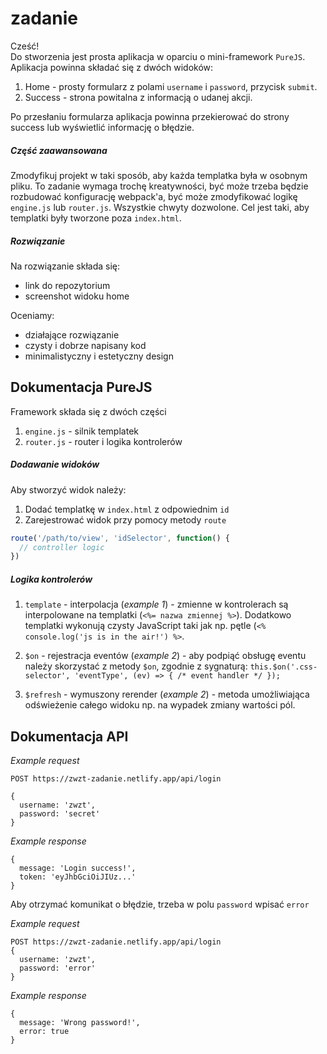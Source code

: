 # zadanie

Cześć!  
Do stworzenia jest prosta aplikacja w oparciu o mini-framework `PureJS`. Aplikacja powinna składać się z dwóch widoków:
1. Home - prosty formularz z polami `username` i `password`, przycisk `submit`.
2. Success - strona powitalna z informacją o udanej akcji.

Po przesłaniu formularza aplikacja powinna przekierować do strony success lub wyświetlić informację o błędzie.

##### Część zaawansowana
Zmodyfikuj projekt w taki sposób, aby każda templatka była w osobnym pliku. To zadanie wymaga trochę kreatywności, być może trzeba będzie rozbudować konfigurację webpack'a, być może zmodyfikować logikę `engine.js` lub `router.js`. Wszystkie chwyty dozwolone. Cel jest taki, aby templatki były tworzone poza `index.html`.

##### Rozwiązanie
Na rozwiązanie składa się:
- link do repozytorium
- screenshot widoku home

Oceniamy:
- działające rozwiązanie
- czysty i dobrze napisany kod
- minimalistyczny i estetyczny design

## Dokumentacja PureJS

Framework składa się z dwóch części
1. `engine.js` - silnik templatek
2. `router.js` - router i logika kontrolerów

##### Dodawanie widoków

Aby stworzyć widok należy:
1. Dodać templatkę w `index.html` z odpowiednim `id`
2. Zarejestrować widok przy pomocy metody `route`

```javascript
route('/path/to/view', 'idSelector', function() {
  // controller logic
})
```

##### Logika kontrolerów

1. `template` - interpolacja (*example 1*) - zmienne w kontrolerach są interpolowane na templatki (`<%= nazwa zmiennej %>`). Dodatkowo templatki wykonują czysty JavaScript taki jak np. pętle (`<% console.log('js is in the air!') %>`.

2. `$on` - rejestracja eventów (*example 2*) - aby podpiąć obsługę eventu należy skorzystać z metody `$on`, zgodnie z sygnaturą: `this.$on('.css-selector', 'eventType', (ev) => { /* event handler */ });`

3. `$refresh` - wymuszony rerender (*example 2*) - metoda umożliwiająca odświeżenie całego widoku np. na wypadek zmiany wartości pól.

## Dokumentacja API
*Example request*
```
POST https://zwzt-zadanie.netlify.app/api/login

{
  username: 'zwzt',
  password: 'secret'
}
```
*Example response*
```
{
  message: 'Login success!',
  token: 'eyJhbGciOiJIUz...'
}
```

Aby otrzymać komunikat o błędzie, trzeba w polu `password` wpisać `error`

*Example request*
```
POST https://zwzt-zadanie.netlify.app/api/login
{
  username: 'zwzt',
  password: 'error'
}
```
*Example response*
```
{
  message: 'Wrong password!',
  error: true
}
```
